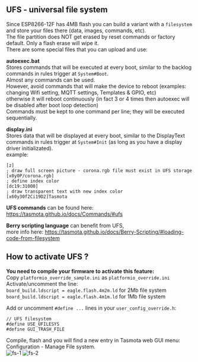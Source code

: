 ## UFS - universal file system

Since ESP8266-12F has 4MB flash you can build a variant with a `filesystem` and store your files there (data, images, commands, etc).<br>
The file partition does NOT get erased by reset commands or factory default. Only a flash erase will wipe it.<br>
There are some special files that you can upload and use:<br>

**autoexec.bat**<br>
Stores commands that will be executed at every boot, similar to the backlog commands in rules trigger at `System#Boot`.<br>
Almost any commands can be used.<br>
However, avoid commands that will make the device to reboot (examples: changing Wifi setting, MQTT settings, Templates & GPIO, etc)<br>
otherwise it will reboot continuously (in fact 3 or 4 times then autoexec will be disabled after boot loop detection)<br>
Commands must be kept to one command per line; they will be executed sequentially.<br>

**display.ini**<br>
Stores data that will be displayed at every boot, similar to the DisplayText commands in rules trigger at `System#Init` (as long as you have a display driver initializated).<br>
example:<br>
```; clr screen
[z]
; draw full screen picture - corona.rgb file must exist in UFS storage
[x0y0P/corona.rgb]
; define index color
[dc19:31000]
; draw transparent text with new index color
[x60y30f2Ci19D2]Tasmota
```

**UFS commands** can be found here:<br>
https://tasmota.github.io/docs/Commands/#ufs

**Berry scripting language** can benefit from UFS,<br>
more info here: https://tasmota.github.io/docs/Berry-Scripting/#loading-code-from-filesystem

## How to activate UFS ?<br>
**You need to compile your firmware to activate this feature:**<br>
Copy `platformio_override_sample.ini` as `platformio_override.ini`<br>
Activate/uncomment the line:<br>
`board_build.ldscript = eagle.flash.4m2m.ld` for 2Mb file system<br>
`board_build.ldscript = eagle.flash.4m1m.ld` for 1Mb file system<br>

Add or uncomment `#define ...` lines in your `user_config_override.h`:<br>
```
// UFS filesystem
#define USE_UFILESYS
#define GUI_TRASH_FILE
```
Compile, flash and you will find a new entry in Tasmota web GUI menu:<br>
Configuration - Manage File system.<br>
![fs-1](https://user-images.githubusercontent.com/18531150/113911368-31da8000-97da-11eb-8f57-b08f371bdfd3.jpg)
![fs-2](https://user-images.githubusercontent.com/18531150/113911396-3868f780-97da-11eb-8726-d720180e013c.jpg)
